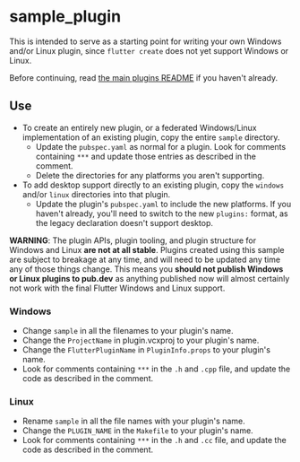 # sample_plugin

This is intended to serve as a starting point for writing your own Windows
and/or Linux plugin, since `flutter create` does not yet support Windows
or Linux.

Before continuing, read [the main plugins README](../README.md) if you haven't already.

## Use

- To create an entirely new plugin, or a federated Windows/Linux implementation
  of an existing plugin, copy the entire `sample` directory.
  - Update the `pubspec.yaml` as normal for a plugin. Look for comments
    containing `***` and update those entries as described in the comment.
  - Delete the directories for any platforms you aren't supporting.
- To add desktop support directly to an existing plugin, copy the `windows`
  and/or `linux` directories into that plugin.
  - Update the plugin's `pubspec.yaml` to include the new platforms.
    If you haven't already, you'll need to switch to the new `plugins:`
    format, as the legacy declaration doesn't support desktop.

**WARNING**: The plugin APIs, plugin tooling, and plugin structure for
Windows and Linux **are not at all stable**. Plugins created using this
sample are subject to breakage at any time, and will need to be updated
any time any of those things change. This means you **should not publish
Windows or Linux plugins to pub.dev** as anything published now will
almost certainly not work with the final Flutter Windows and Linux support.

### Windows

- Change `sample` in all the filenames to your plugin's name.
- Change the `ProjectName` in plugin.vcxproj to your plugin's name.
- Change the `FlutterPluginName` in `PluginInfo.props` to your plugin's name.
- Look for comments containing `***` in the `.h` and `.cpp` file, and update
  the code as described in the comment.

### Linux

- Rename `sample` in all the file names with your plugin's name.
- Change the `PLUGIN_NAME` in the `Makefile` to your plugin's name.
- Look for comments containing `***` in the `.h` and `.cc` file, and update
  the code as described in the comment.
